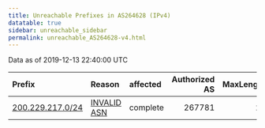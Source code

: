 ```yaml
---
title: Unreachable Prefixes in AS264628 (IPv4)
datatable: true
sidebar: unreachable_sidebar
permalink: unreachable_AS264628-v4.html
---
```


Data as of 2019-12-13 22:40:00 UTC


<div class="datatable-begin"></div>

| Prefix                                                     | Reason                                                                                                   | affected   |   Authorized AS |   MaxLength | Anchor                                         |   unreachable /24s |
|:-----------------------------------------------------------|:---------------------------------------------------------------------------------------------------------|:-----------|----------------:|------------:|:-----------------------------------------------|-------------------:|
| [200.229.217.0/24](https://stat.ripe.net/200.229.217.0/24) | [INVALID ASN](https://rpki-validator.ripe.net/announcement-preview?asn=AS264628&prefix=200.229.217.0/24) | complete   |          267781 |          22 | [LACNIC](unreachable_LACNIC_RPKI_Root-v4.html) |                  1 |

<div class="datatable-end"></div>